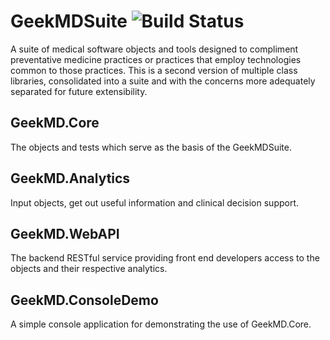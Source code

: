 # GeekMDSuite ![Build Status][build_status]

A suite of medical software objects and tools designed to compliment preventative medicine practices or practices that employ technologies common to those practices. This is a second version of multiple class libraries, consolidated into a suite and with the concerns more adequately separated for future extensibility.

## GeekMD.Core
The objects and tests which serve as the basis of the GeekMDSuite.

## GeekMD.Analytics
Input objects, get out useful information and clinical decision support.

## GeekMD.WebAPI
The backend RESTful service providing front end developers access to the objects and their respective analytics.

## GeekMD.ConsoleDemo
A simple console application for demonstrating the use of GeekMD.Core.

[build_status]: http://teamcity.zapto.org:8080/app/rest/builds/buildType:(id:GeekMDApplicationSuite_Build)/statusIcon.svg
